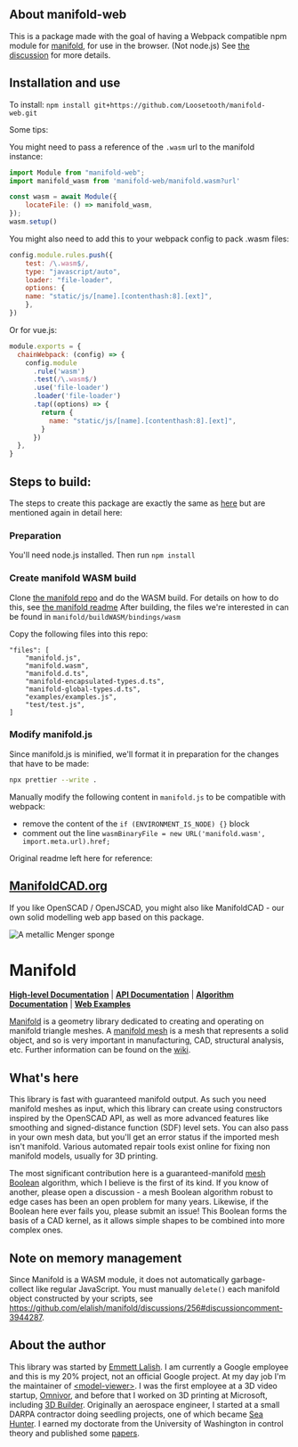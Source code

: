 ## About manifold-web

This is a package made with the goal of having a Webpack compatible npm module for [manifold](https://github.com/elalish/manifold), for use in the browser. (Not node.js)
See [the discussion](https://github.com/elalish/manifold/discussions/372) for more details.

## Installation and use

To install:
`npm install git+https://github.com/Loosetooth/manifold-web.git`

Some tips:

You might need to pass a reference of the `.wasm` url to the manifold instance:
```js
import Module from "manifold-web";
import manifold_wasm from 'manifold-web/manifold.wasm?url'

const wasm = await Module({
    locateFile: () => manifold_wasm,
});
wasm.setup()
```

You might also need to add this to your webpack config to pack .wasm files:
```js
config.module.rules.push({
    test: /\.wasm$/,
    type: "javascript/auto",
    loader: "file-loader",
    options: {
    name: "static/js/[name].[contenthash:8].[ext]",
    },
})
```

Or for vue.js:
```js
module.exports = {
  chainWebpack: (config) => {
    config.module
      .rule('wasm')
      .test(/\.wasm$/)
      .use('file-loader')
      .loader('file-loader')
      .tap((options) => {
        return {
          name: "static/js/[name].[contenthash:8].[ext]",
        }
      })
  },
}
```

## Steps to build:
The steps to create this package are exactly the same as [here](https://github.com/polygonjs/polygonjs/tree/integration-manifold/src/core/geometry/sdf/manifold) but are mentioned again in detail here:

### Preparation

You'll need node.js installed.
Then run `npm install`

### Create manifold WASM build

Clone [the manifold repo](https://github.com/elalish/manifold) and do the WASM build.
For details on how to do this, see [the manifold readme](https://github.com/elalish/manifold#wasm)
After building, the files we're interested in can be found in `manifold/buildWASM/bindings/wasm`

Copy the following files into this repo:
```
"files": [
    "manifold.js",
    "manifold.wasm",
    "manifold.d.ts",
    "manifold-encapsulated-types.d.ts",
    "manifold-global-types.d.ts",
    "examples/examples.js",
    "test/test.js",
]
```

### Modify manifold.js

Since manifold.js is minified, we'll format it in preparation for the changes that have to be made:
```sh
npx prettier --write .
```

Manually modify the following content in `manifold.js` to be compatible with webpack:
* remove the content of the `if (ENVIRONMENT_IS_NODE) {}` block
* comment out the line `wasmBinaryFile = new URL('manifold.wasm', import.meta.url).href;`



Original readme left here for reference:


## [ManifoldCAD.org](https://manifoldcad.org)
If you like OpenSCAD / OpenJSCAD, you might also like ManifoldCAD - our own solid modelling web app based on this package. 

![A metallic Menger sponge](https://elalish.github.io/manifold/samples/models/mengerSponge3.webp "A metallic Menger sponge")

# Manifold

[**High-level Documentation**](https://elalish.blogspot.com/search/label/Manifold) | [**API Documentation**](https://elalish.github.io/manifold/docs/html/modules.html) | [**Algorithm Documentation**](https://github.com/elalish/manifold/wiki/Manifold-Library) | [**Web Examples**](https://elalish.github.io/manifold/model-viewer.html)

[Manifold](https://github.com/elalish/manifold) is a geometry library dedicated to creating and operating on manifold triangle meshes. A [manifold mesh](https://github.com/elalish/manifold/wiki/Manifold-Library#manifoldness) is a mesh that represents a solid object, and so is very important in manufacturing, CAD, structural analysis, etc. Further information can be found on the [wiki](https://github.com/elalish/manifold/wiki/Manifold-Library).

## What's here

This library is fast with guaranteed manifold output. As such you need manifold meshes as input, which this library can create using constructors inspired by the OpenSCAD API, as well as more advanced features like smoothing and signed-distance function (SDF) level sets. You can also pass in your own mesh data, but you'll get an error status if the imported mesh isn't manifold. Various automated repair tools exist online for fixing non manifold models, usually for 3D printing. 

The most significant contribution here is a guaranteed-manifold [mesh Boolean](https://github.com/elalish/manifold/wiki/Manifold-Library#mesh-boolean) algorithm, which I believe is the first of its kind. If you know of another, please open a discussion - a mesh Boolean algorithm robust to edge cases has been an open problem for many years. Likewise, if the Boolean here ever fails you, please submit an issue! This Boolean forms the basis of a CAD kernel, as it allows simple shapes to be combined into more complex ones.

## Note on memory management

Since Manifold is a WASM module, it does not automatically garbage-collect like regular JavaScript. You must manually `delete()` each manifold object constructed by your scripts, see https://github.com/elalish/manifold/discussions/256#discussioncomment-3944287.

## About the author

This library was started by [Emmett Lalish](https://elalish.blogspot.com/). I am currently a Google employee and this is my 20% project, not an official Google project. At my day job I'm the maintainer of [\<model-viewer\>](https://modelviewer.dev/). I was the first employee at a 3D video startup, [Omnivor](https://www.omnivor.io/), and before that I worked on 3D printing at Microsoft, including [3D Builder](https://www.microsoft.com/en-us/p/3d-builder/9wzdncrfj3t6?activetab=pivot%3Aoverviewtab). Originally an aerospace engineer, I started at a small DARPA contractor doing seedling projects, one of which became [Sea Hunter](https://en.wikipedia.org/wiki/Sea_Hunter). I earned my doctorate from the University of Washington in control theory and published some [papers](https://www.researchgate.net/scientific-contributions/75011026_Emmett_Lalish).
